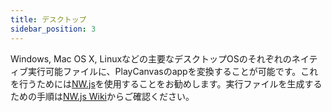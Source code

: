 ```yaml
---
title: デスクトップ
sidebar_position: 3
---
```


Windows, Mac OS X, Linuxなどの主要なデスクトップOSのそれぞれのネイティブ実行可能ファイルに、PlayCanvasのappを変換することが可能です。これを行うためには[NW.js][1]を使用することをお勧めします。実行ファイルを生成するための手順は[NW.js Wiki][2]からご確認ください。

[1]: https://nwjs.io/
[2]: https://github.com/nwjs/nw.js/wiki/How-to-package-and-distribute-your-apps
